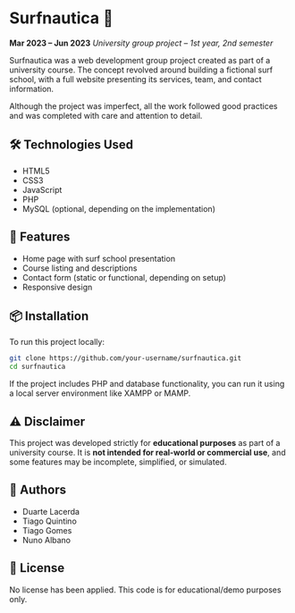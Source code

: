 # Surfnautica 🌊

**Mar 2023 – Jun 2023**
*University group project – 1st year, 2nd semester*

Surfnautica was a web development group project created as part of a university course. The concept revolved around building a fictional surf school, with a full website presenting its services, team, and contact information.

Although the project was imperfect, all the work followed good practices and was completed with care and attention to detail.

## 🛠️ Technologies Used

* HTML5
* CSS3
* JavaScript
* PHP
* MySQL (optional, depending on the implementation)

## 📄 Features

* Home page with surf school presentation
* Course listing and descriptions
* Contact form (static or functional, depending on setup)
* Responsive design

## 📦 Installation

To run this project locally:

```bash
git clone https://github.com/your-username/surfnautica.git
cd surfnautica
```

If the project includes PHP and database functionality, you can run it using a local server environment like XAMPP or MAMP.

## ⚠️ Disclaimer

This project was developed strictly for **educational purposes** as part of a university course.
It is **not intended for real-world or commercial use**, and some features may be incomplete, simplified, or simulated.

## 👥 Authors

* Duarte Lacerda
* Tiago Quintino
* Tiago Gomes
* Nuno Albano

## 📄 License

No license has been applied. This code is for educational/demo purposes only.
